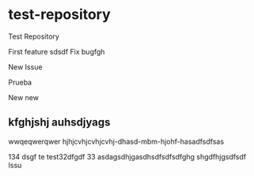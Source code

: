 # test-repository
Test Repository

First feature
sdsdf
Fix bugfgh

New Issue

Prueba

New new

kfghjshj auhsdjyags
-------------------
wwqeqwerqwer
hjhjcvhjcvhjcvhj-dhasd-mbm-hjohf-hasadfsdfsas

134
dsgf
te
test32dfgdf
33
asdagsdhjgasdhsdfsdfsdfghg
shgdfhjgsdfsdf
Issu
